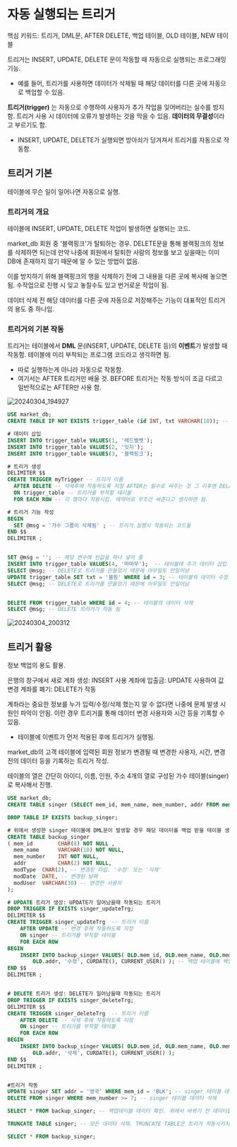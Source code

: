 # 자동 실행되는 트리거
핵심 키워드: 트리거, DML문, AFTER DELETE, 백업 테이블, OLD 테이블, NEW 테이블

트리거는 INSERT, UPDATE, DELETE 문이 작동할 때 자동으로 실행되는 프로그래밍 기능. 
- 예를 들어, 트리거를 사용하면 데이터가 삭제될 때 해당 데이터를 다른 곳에 자동으로 백업할 수 있음.


**트리거(trigger)** 는 자동으로 수행하여 사용자가 추가 작업을 잊어버리는 실수를 방지함. 트리거 사용 시 데이터에 오류가 발생하는 것을 막을 수 있음. **데이터의 무결성**이라고 부르기도 함.
- INSERT, UPDATE, DELETE가 실행되면 방아쇠가 당겨져서 트리거를 자동으로 작동함.


## 트리거 기본
테이블에 무슨 일이 일어나면 자동으로 실행.

### 트리거의 개요
테이블에 INSERT, UPDATE, DELETE 작업이 발생하면 실행되는 코드.

market_db 회원 중 '블랙핑크'가 탈퇴하는 경우. DELETE문을 통해 블랙핑크의 정보를 삭제하면 되는데 만약 나중에 회원에서 탈퇴한 사람의 정보를 보고 싶을때는 이미 DB에 존재하지 않기 때문에 알 수 있는 방법이 없음.

이를 방지하기 위해 블랙핑크의 행을 삭제하기 전에 그 내용을 다른 곳에 복사해 놓으면 됨. 수작업으로 진행 시 잊고 놓칠수도 있고 번거로운 작업이 됨.

데이터 삭제 전 해당 데이터를 다른 곳에 자동으로 저장해주는 기능이 대표적인 트리거의 용도 중 하나임.

### 트리거의 기본 작동
트리거는 테이블에서 **DML** 문(INSERT, UPDATE, DELETE 등)의 **이벤트**가 발생할 때 작동함. 테이블에 미리 부착되는 프로그램 코드라고 생각하면 됨.
- 따로 실행하는게 아니라 자동으로 작동함.
- 여기서는 AFTER 트리거만 배울 것. BEFORE 트리거는 작동 방식이 조금 다르고 일반적으로는 AFTER만 사용 함.
  
![20240304_194927](https://github.com/junhosong0/MySQL/assets/117610783/38ff1f1b-fc45-4681-b21e-9b0755e86cf4)


```sql
USE market_db;
CREATE TABLE IF NOT EXISTS trigger_table (id INT, txt VARCHAR(10)); -- 테이블 생성

# 데이터 삽입
INSERT INTO trigger_table VALUES(1, '레드벨벳');
INSERT INTO trigger_table VALUES(2, '잇지');
INSERT INTO trigger_table VALUES(3, '블랙핑크');

# 트리거 생성
DELIMITER $$
CREATE TRIGGER myTrigger -- 트리거 이름
  AFTER DELETE -- 삭제후에 작동하도록 지정 AFTER는 필수로 써주는 것 그 이후엔 DELETE, INSERT, UPDATE 등 DML 문 아무거나 필요한거 사용
  ON trigger_table -- 트리거를 부착할 테이블
  FOR EACH ROW -- 각 행마다 적용시킴. 예약어로 무조건 써준다고 생각하면 됨.

# 트리거 기능 작성
BEGIN
  SET @msg = '가수 그룹이 삭제됨' ; -- 트리거 실행시 작동되는 코드들
END $$
DELIMITER ;


SET @msg = ''; -- 해당 변수에 빈값을 하나 넣어 줌
INSERT INTO trigger_table VALUES(4, '마마무');  -- 테이블에 추가 데이터 삽입
SELECT @msg; -- DELETE로 트리거를 만들었기 때문에 아무일도 안일어남
UPDATE trigger_table SET txt = '블핑' WHERE id = 3; -- 테이블의 데이터 수정
SELECT @msg; -- DELETE로 트리거를 만들었기 때문에 아무일도 안일어남


DELETE FROM trigger_table WHERE id = 4; -- 테이블의 데이터 삭제
SELECT @msg; -- DELETE 트리거가 작동 됨

```
![20240304_200312](https://github.com/junhosong0/MySQL/assets/117610783/c670bc14-9993-4105-b224-2e78350338b2)


## 트리거 활용
정보 백업의 용도 활용.

은행의 창구에서 새로 계좌 생성: INSERT 사용
계좌에 입출금: UPDATE 사용하여 값 변경
계좌를 폐기: DELETE가 작동

계좌라는 중요한 정보를 누가 입력/수정/삭제 했는지 알 수 없다면 나중에 문제 발생 시 원인 파악이 안됨. 이런 경우 트리거를 통해 데이터 변경 사용자와 시간 등을 기록할 수 있음.
- 테이블에 이벤트가 먼저 적용된 후에 트리거가 실행됨.

market_db의 고객 테이블에 입력된 회원 정보가 변경될 때 변경한 사용자, 시간, 변경 전의 데이터 등을 기록하는 트리거 작성.

테이블의 열은 간단히 아이디, 이름, 인원, 주소 4개의 열로 구성된 가수 테이블(singer)로 복사해서 진행.


```sql
USE market_db;
CREATE TABLE singer (SELECT mem_id, mem_name, mem_number, addr FROM member); -- 기존 테이블로 신규 테이블 생성. PK등 제약조건은 따라오지 않음

DROP TABLE IF EXISTS backup_singer;

# 위에서 생성한 singer 테이블에 DML문이 발생할 경우 해당 데이터를 백업 받을 테이블 생성
CREATE TABLE backup_singer
( mem_id  		CHAR(8) NOT NULL , 
  mem_name    	VARCHAR(10) NOT NULL, 
  mem_number    INT NOT NULL, 
  addr	  		CHAR(2) NOT NULL,
  modType  CHAR(2), -- 변경된 타입. '수정' 또는 '삭제'
  modDate  DATE, -- 변경된 날짜
  modUser  VARCHAR(30) -- 변경한 사용자
);

# UPDATE 트리거 생성: UPDATE가 일어났을때 작동되는 트리거
DROP TRIGGER IF EXISTS singer_updateTrg;
DELIMITER $$
CREATE TRIGGER singer_updateTrg  -- 트리거 이름
    AFTER UPDATE -- 변경 후에 작동하도록 지정
    ON singer -- 트리거를 부착할 테이블
    FOR EACH ROW 
BEGIN
    INSERT INTO backup_singer VALUES( OLD.mem_id, OLD.mem_name, OLD.mem_number, 
        OLD.addr, '수정', CURDATE(), CURRENT_USER() ); -- 백업 테이블에 백업 데이터 삽입. OLD는 시스템 테이블임. MySQL이 원래 가지고 있는 테이블. DML문이 실행되고 완전히 삭제,수정, 삽입되기 전에 OLD테이블에 해당 데이터들이 잠깐 들어가있음. 그것을 활용하는 것임. 
END $$ 
DELIMITER ;


# DELETE 트리거 생성: DELETE가 일어났을때 작동되는 트리거
DROP TRIGGER IF EXISTS singer_deleteTrg;
DELIMITER $$
CREATE TRIGGER singer_deleteTrg  -- 트리거 이름
    AFTER DELETE -- 삭제 후에 작동하도록 지정
    ON singer -- 트리거를 부착할 테이블
    FOR EACH ROW 
BEGIN
    INSERT INTO backup_singer VALUES( OLD.mem_id, OLD.mem_name, OLD.mem_number, 
        OLD.addr, '삭제', CURDATE(), CURRENT_USER() );
END $$ 
DELIMITER ;


#트리거 작동
UPDATE singer SET addr = '영국' WHERE mem_id = 'BLK'; -- singer 테이블 데이터 수정
DELETE FROM singer WHERE mem_number >= 7; -- singer 테이블 데이터 삭제

SELECT * FROM backup_singer; -- 백업테이블 데이터 확인. 위에서 바뀌기 전 데이터들이 백업되어 있음 

TRUNCATE TABLE singer; -- 모든 데이터 삭제. TRUNCATE TABLE은 트리거 작동시키지 않음. INSERT, UPDATE, DELETE만 트리거 작동 시킴.

SELECT * FROM backup_singer;

```





























